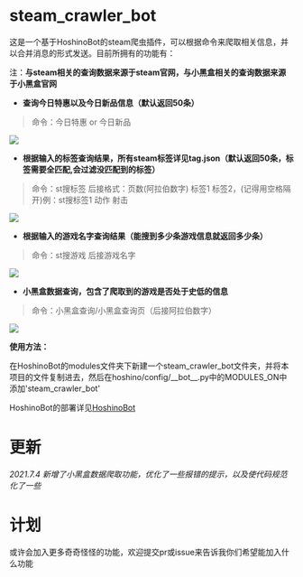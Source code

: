 # steam_crawler_bot
这是一个基于HoshinoBot的steam爬虫插件，可以根据命令来爬取相关信息，并以合并消息的形式发送。目前所拥有的功能有：

注：**与steam相关的查询数据来源于steam官网，与小黑盒相关的查询数据来源于小黑盒官网**

- **查询今日特惠以及今日新品信息（默认返回50条）**
> 命令：今日特惠 or 今日新品

<img src="https://z3.ax1x.com/2021/06/29/RdOwkV.jpg" width="%50" height="%50" />

- **根据输入的标签查询结果，所有steam标签详见tag.json（默认返回50条，标签需要全匹配,会过滤没匹配到的标签）**
> 命令：st搜标签 后接格式：页数(阿拉伯数字) 标签1 标签2，(记得用空格隔开)例：st搜标签1 动作 射击

<img src="https://z3.ax1x.com/2021/06/29/RdOsl4.jpg" width="%50" height="%50" />

- **根据输入的游戏名字查询结果（能搜到多少条游戏信息就返回多少条）**
> 命令：st搜游戏 后接游戏名字

<img src="https://z3.ax1x.com/2021/06/29/RdORTx.jpg" width="%50" height="%50" />

- **小黑盒数据查询，包含了爬取到的游戏是否处于史低的信息**
> 命令：小黑盒查询/小黑盒查询页（后接阿拉伯数字）

<img src="https://z3.ax1x.com/2021/07/04/RfwWzd.jpg" width="%50" height="%50" />

**使用方法：**

在HoshinoBot的modules文件夹下新建一个steam_crawler_bot文件夹，并将本项目的文件复制进去，然后在hoshino/config/\_\_bot\_\_.py中的MODULES_ON中添加'steam_crawler_bot'

HoshinoBot的部署详见[HoshinoBot](https://github.com/Ice-Cirno/HoshinoBot)

# 更新

_2021.7.4 新增了小黑盒数据爬取功能，优化了一些报错的提示，以及使代码规范化了一些_

# 计划

或许会加入更多奇奇怪怪的功能，欢迎提交pr或issue来告诉我你们希望能加入什么功能

